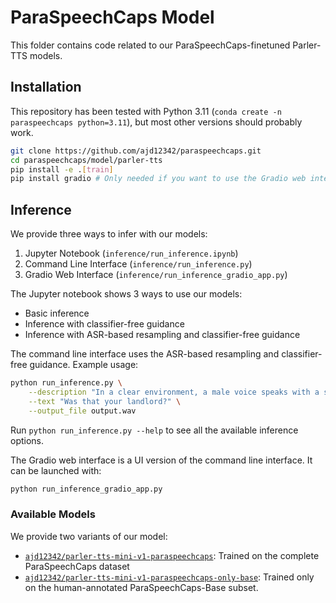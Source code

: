 # ParaSpeechCaps Model

This folder contains code related to our ParaSpeechCaps-finetuned Parler-TTS models.

## Installation
This repository has been tested with Python 3.11 (`conda create -n paraspeechcaps python=3.11`), but most other versions should probably work.
```bash
git clone https://github.com/ajd12342/paraspeechcaps.git
cd paraspeechcaps/model/parler-tts
pip install -e .[train]
pip install gradio # Only needed if you want to use the Gradio web interface
```

## Inference
We provide three ways to infer with our models:

1. Jupyter Notebook (`inference/run_inference.ipynb`)
2. Command Line Interface (`inference/run_inference.py`)
3. Gradio Web Interface (`inference/run_inference_gradio_app.py`)

The Jupyter notebook shows 3 ways to use our models:
- Basic inference
- Inference with classifier-free guidance
- Inference with ASR-based resampling and classifier-free guidance

The command line interface uses the ASR-based resampling and classifier-free guidance. Example usage:
```bash
python run_inference.py \
    --description "In a clear environment, a male voice speaks with a sad tone." \
    --text "Was that your landlord?" \
    --output_file output.wav
```
Run `python run_inference.py --help` to see all the available inference options.

The Gradio web interface is a UI version of the command line interface. It can be launched with:
```bash
python run_inference_gradio_app.py
```

### Available Models

We provide two variants of our model:
- [`ajd12342/parler-tts-mini-v1-paraspeechcaps`](https://huggingface.co/ajd12342/parler-tts-mini-v1-paraspeechcaps): Trained on the complete ParaSpeechCaps dataset
- [`ajd12342/parler-tts-mini-v1-paraspeechcaps-only-base`](https://huggingface.co/ajd12342/parler-tts-mini-v1-paraspeechcaps-only-base): Trained only on the human-annotated ParaSpeechCaps-Base subset.
